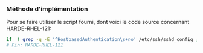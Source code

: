 ### Méthode d'implémentation
Pour se faire utiliser le script fourni, dont voici le code source concernant HARDE-RHEL-121:
```bash
if  ! grep -q -E '^HostbasedAuthentication\s+no' /etc/ssh/sshd_config ; then echo "HostbasedAuthentication no">> /etc/ssh/sshd_config; fi
# Fin: HARDE-RHEL-121
```
